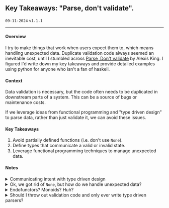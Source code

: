 ## Key Takeaways: "Parse, don't validate".

`09-11-2024` `v1.1.1` 

<hr>


#### Overview

I try to make things that work when users expect them to, which means handling unexpected data. Duplicate validation code always seemed an inevitable cost, until I stumbled across <a href="https://lexi-lambda.github.io/blog/2019/11/05/parse-don-t-validate/" target="_blank">Parse, Don't validate</a> by Alexis King. I figured I'd write down my key takeaways and provide detailed examples using python for anyone who isn't a fan of haskell.

#### Context

Data validation is necessary, but the code often needs to be duplicated in downstream parts of a system. This can be a source of bugs or maintenance costs.

If we leverage ideas from functional programming and "type driven design" to parse data, rather than just validate it, we can avoid these issues.

#### Key Takeaways


1. Avoid partially defined functions (i.e. don't use `None`).
2. Define types that communicate a valid or invalid state.
3. Leverage functional programming techniques to manage unexpected data.

#### Notes

<details>

<summary> Communicating intent with type driven design </summary>

If we code meaning into our types, we have "self documenting" code that can prevent errors and bugs. Compilers, type checkers and modern IDEs provide instant, visual feedback when we write code that doesn't pass the static type check.

In the following painfully contrived example, we only find out at runtime if we performed an operation that made sense:

```python
class Ball:
  sport: Literal["soccer", "golf"]
  pressure: None | float

def check_pressure(ball: Ball) -> None | float: ...
```

Now we need to handle the case when something like this happens:

```Python
check_pressure(Ball("golf")) 
# It doesn't make much sense to check the pressure of a golf ball
```

In practice, this can create a lot of duplicate code. Any downstream function that relies on the `check_pressure` validation step will now also need to include validation code to handle any `None` cases. If downstream functions don't handle `None`, purely out of "trust" that a previous step already performed that check, we risk future changes to the system causing unexpected bugs.

Additionally, this approach provides no feedback when we are writing the code. If we make a simple mistake like passing the wrong variable into a function, we don't find out about it until the bug happens.

Let's try with more granular types:

```python
class GolfBall: ...
class FootBall:
  pressure: float

golf_ball = GolfBall()
foot_ball = FootBall()

# Note the function only takes the valid type `FootBall`
def check_pressure(ball: FootBall) -> float: ... 
```

And compare how this looks with and without a modern IDE.

Without type checking:

```python
check_pressure(foot_ball) 
```

With type checking:

<span class="error">

```python
check_pressure(golf_ball) 
```

</span>

This kind of visual feedback is an excellent way to catch bugs before they happen.

By using types to drive the behavior of our code we achieve the following:
- Remove need for duplicate validation checks
- Get instant feedback on programming errors
- Self document the code and make it more robust to future changes 

</details>


<details>

<summary> Ok, we got rid of <code>None</code>, but how do we handle unexpected data? </summary>

If we try to naively remove `None` from the codebase we would just end up with runtime errors.

The trick is to wrap our data in a container that represents the "result" of an operation. To do this we use a concept from functional programming called the "monad". I'm not going to go deep into this, but I've provided a few resources for learning [here](#endofunctors-monoids-huh). In a nutshell, monads are like boxes that hold our data, rather than operating directly on our data, we provide the transformation to the box, which in the event of an illegal operation, it will hold on to the error.

Let's take a look an example class that defines a result monad (result container) for an application that parses information about footballs:

```python
class ParseFootBallResult(Generic[T]):
    value: T
    error: Optional[Exception] = None

    def __init__(self, input_data: T | Exception) -> None:
        if isinstance(input_data, Exception):
            self.error = input_data
        else:
            self.value = input_data

    def map(self, function: Callable[[T], U | Exception]) -> "ParseFootBallResult[U]":
        if self.error:
            return ParseFootBallResult[U](self.error)
        return ParseFootBallResult[U](function(self.value))

```

The class can be boiled down to two concepts. 

1. The "result" which is either the value of a computation, or an error state.
2. The ability to control when a function can be applied to the value.

To see how it works we can imagine our user wants to get information about the footballs available to see which one meets their competition standards. They query the available balls and get a response like this:

```
records: list[Record] = [
    {
        "id": "ball_000",
        "circumference_mm": 697.0,
        "weight_grams": 420.0,
        "pressure_psi": 12.0,
    },
    {
        "id": "ball_001",
        "circumference_mm": 698.5,
        "weight_grams": 420.0,
        "pressure_psi": 13.0,
    },
    ...
]
```

The first thing we would need to do is attempt to convert each record into a `FootBall`, with the attempt wrapped in a `ParseFootBallResult` monad.

```python
@dataclass
class FootBall:
    id: str
    circumference_mm: float
    weight_grams: float
    pressure_psi: float

    def __post_init__(self) -> None:
        self._validate_fields() # Raises an exception if we don't have valid input

def parse_record(record: Record, cls: Type[T]) -> ParseFootBallResult[T]:
    try:
        return ParseFootBallResult[T](cls(**record)) 
    except Exception as e:
        return ParseFootBallResult[T](e)



parsed_footballs = [
    parse_record(record, FootBall) for record in records
]
```

The `parse_record` function is the first time we get to see these ideas in action. When we parse `records` we get the following:

```python
Valid footballs:

ParseFootBallResult(
    FootBall(
        id='ball_000', 
        circumference_mm=697.0, 
        weight_grams=420.0, 
        pressure_psi=12.0
    )
)
ParseFootBallResult(
    FootBall(
        id='ball_001',
        circumference_mm=698.5,
        weight_grams=420.0,
        pressure_psi=13.0
    )
)
ParseFootBallResult(
    FootBall(
        id='ball_002', 
        circumference_mm=711.2, 
        weight_grams=430.0, 
        pressure_psi=12.5
    )
)
ParseFootBallResult(
    FootBall(
        id='ball_003', 
        circumference_mm=673.1, 
        weight_grams=390.0, 
        pressure_psi=10.0
    )
)

Invalid football:

ParseFootBallResult(
    InvalidFootballError(
        "FootBall fields contain invalid data: 'pressure_psi: None'"
    )
)
ParseFootBallResult(
    TypeError(
        "FootBall.__init__() missing 1 required positional argument: 'circumference_mm'"
    )
)
```

This is handy, because we have all the valid data and our descriptive errors in the same place. The real magic of course is we can continue to apply functions to the values without fear of performing illegal operations that might interrupt the system.

For example, let's map a validation check to ensure the footballs are within competition standard:

```python
game_ready_footballs = [
    football.map(validate_game_ready) for football in parsed_footballs
]
```
The resulting output shows the remaining valid `FootBall` and also preserves the original `Exceptions`, meaning we can always trace them back to their cause. 

```python
# stdout:

Valid football:

ParseFootBallResult(
    GameReadyFootBall(
        id='ball_001', 
        circumference_mm=698.5, 
        weight_grams=420.0, 
        pressure_psi=13.0
    ))

Invalid football:

ParseFootBallResult(
    InvalidFootballError(
        "Football is not ready for a game: {'circumference_mm': False, 'weight_grams': True, 'pressure_psi': False}"
    )
)
ParseFootBallResult(
    InvalidFootballError(
        "Football is not ready for a game: {'circumference_mm': False, 'weight_grams': False, 'pressure_psi': False}"
    )
)
ParseFootBallResult(
    InvalidFootballError(
        "Football is not ready for a game: {'circumference_mm': False, 'weight_grams': False, 'pressure_psi': False}"
    )
)
ParseFootBallResult(
    InvalidFootballError(
        "FootBall fields contain invalid data: 'pressure_psi: None'"
    )
)
ParseFootBallResult(
    TypeError(
        "FootBall.__init__() missing 1 required positional argument: 'circumference_mm'"
    )
)
```

</details>

<details>

<summary> Endofunctors? Monoids? Huh? </summary>

I went down a bit of a functional programming rabbit hole after reading the original article, here are some of the easier to follow resources:

🐇 [Python Functors and Monads: A Practical Guide](https://arjancodes.com/blog/python-functors-and-monads/)  
🕳️ [Functors and Monads For People Who Have Read Too Many "Tutorials"](https://www.jerf.org/iri/post/2958/)

</details>

<details>

<summary> Should I throw out validation code and only ever write type driven parsers? </summary>

Probably not, the author points out there is a trade-off. Validation code is simpler, quicker and easier. Rigorous type driven design is probably only going to be worth it when you are really optimizing for a robust system.

</details>
